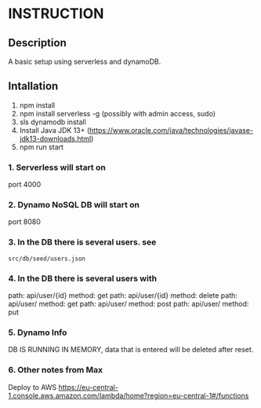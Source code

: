 # INSTRUCTION

## Description
A basic setup using serverless and dynamoDB.


## Intallation

  1. npm install
  2. npm install serverless -g (possibly with admin access, sudo)
  3. sls dynamodb install
  4. Install Java JDK  13+ (https://www.oracle.com/java/technologies/javase-jdk13-downloads.html)
  5. npm run start
  

### 1. Serverless will start on

  port 4000

### 2. Dynamo NoSQL DB will start on

  port 8080

### 3. In the DB there is several users. see
```
src/db/seed/users.json
```

### 4. In the DB there is several users with

path: api/user/{id} method: get
path: api/user/{id} method: delete
path: api/user/ method: get
path: api/user/ method: post
path: api/user/ method: put

### 5. Dynamo Info

  DB IS RUNNING IN MEMORY, data that is entered will be deleted after reset.

### 6. Other notes from Max
  Deploy to AWS
  https://eu-central-1.console.aws.amazon.com/lambda/home?region=eu-central-1#/functions